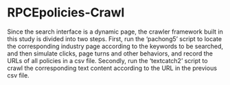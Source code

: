 # RPCEpolicies-Crawl
Since the search interface is a dynamic page, the crawler framework built in this study is divided into two steps. First, run the ‘pachong5’ script to locate the corresponding industry page according to the keywords to be searched, and then simulate clicks, page turns and other behaviors, and record the URLs of all policies in a csv file. Secondly, run the ‘textcatch2’ script to crawl the corresponding text content according to the URL in the previous csv file.
